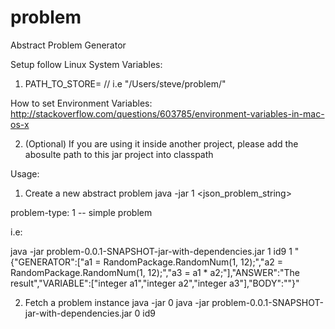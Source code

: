 # problem

Abstract Problem Generator

Setup follow Linux System Variables:
  1. PATH_TO_STORE=<path-to-your-source-and-bytecode-directory> // i.e "/Users/steve/problem/"

  How to set Environment Variables:
  http://stackoverflow.com/questions/603785/environment-variables-in-mac-os-x
  
  2. (Optional) If you are using it inside another project, please add the abosulte path to this jar project into classpath
  
Usage:
  1. Create a new abstract problem
  java -jar <path-to-jar-with-dependency> 1 <problem-id> <problem-type> <json_problem_string>
  
  problem-type: 1 -- simple problem

i.e: 

java -jar problem-0.0.1-SNAPSHOT-jar-with-dependencies.jar 1 id9 1 "{\"GENERATOR\":[\"a1 = RandomPackage.RandomNum(1, 12);\",\"a2 = RandomPackage.RandomNum(1, 12);\",\"a3 = a1 * a2;\"],\"ANSWER\":\"The result\",\"VARIABLE\":[\"integer a1\",\"integer a2\",\"integer a3\"],\"BODY\":\"\"}"

  2. Fetch a problem instance
  java -jar <path-to-jar-with-dependency> 0 <problem-id>
  java -jar problem-0.0.1-SNAPSHOT-jar-with-dependencies.jar 0 id9




